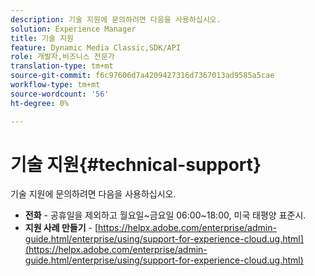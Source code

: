 ```yaml
---
description: 기술 지원에 문의하려면 다음을 사용하십시오.
solution: Experience Manager
title: 기술 지원
feature: Dynamic Media Classic,SDK/API
role: 개발자,비즈니스 전문가
translation-type: tm+mt
source-git-commit: f6c97606d7a4209427316d7367013ad9585a5cae
workflow-type: tm+mt
source-wordcount: '56'
ht-degree: 0%

---
```



# 기술 지원{#technical-support}

기술 지원에 문의하려면 다음을 사용하십시오.

* **전화**  - 공휴일을 제외하고 월요일~금요일 06:00~18:00, 미국 태평양 표준시.
* **지원 사례 만들기**  -  [https://helpx.adobe.com/enterprise/admin-guide.html/enterprise/using/support-for-experience-cloud.ug.html](https://helpx.adobe.com/enterprise/admin-guide.html/enterprise/using/support-for-experience-cloud.ug.html)


